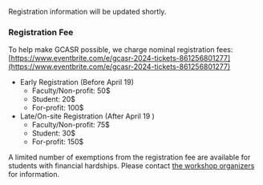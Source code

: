 Registration information will be updated shortly. 

### Registration Fee

To help make GCASR possible, we charge nominal registration fees: [https://www.eventbrite.com/e/gcasr-2024-tickets-861256801277](https://www.eventbrite.com/e/gcasr-2024-tickets-861256801277)

- Early Registration (Before April 19)
  - Faculty/Non-profit: 50$
  - Student: 20$
  - For-profit: 100$
- Late/On-site Registration (After April 19 )
  - Faculty/Non-profit: 75$
  - Student: 30$
  - For-profit: 150$

A limited number of exemptions from the registration fee are available for students with financial hardships. Please contact [the workshop organizers](mailto:gcasr@googlegroups.com) for information.
